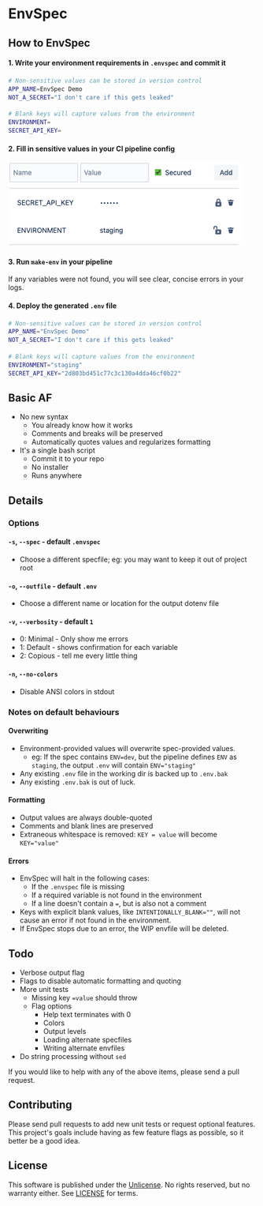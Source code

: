 # EnvSpec

## How to EnvSpec

#### 1. Write your environment requirements in `.envspec` and commit it
``` sh
# Non-sensitive values can be stored in version control
APP_NAME=EnvSpec Demo
NOT_A_SECRET="I don't care if this gets leaked"

# Blank keys will capture values from the environment
ENVIRONMENT=
SECRET_API_KEY=
```

#### 2. Fill in sensitive values in your CI pipeline config
![Example of CI config screen](https://github.com/lakmeer/envspec/blob/master/docs/ci-config.png?raw=true)

#### 3. Run `make-env` in your pipeline
If any variables were not found, you will see clear, concise errors in your logs.

#### 4. Deploy the generated `.env` file
``` sh
# Non-sensitive values can be stored in version control
APP_NAME="EnvSpec Demo"
NOT_A_SECRET="I don't care if this gets leaked"

# Blank keys will capture values from the environment
ENVIRONMENT="staging"
SECRET_API_KEY="2d803bd451c77c3c130a4dda46cf0b22"
```


## Basic AF

- No new syntax
  - You already know how it works
  - Comments and breaks will be preserved
  - Automatically quotes values and regularizes formatting
- It's a single bash script
  - Commit it to your repo
  - No installer
  - Runs anywhere


## Details

### Options

#### `-s`, `--spec` - default `.envspec`

- Choose a different specfile; eg: you may want to keep it out of project root

#### `-o`, `--outfile` - default `.env`

- Choose a different name or location for the output dotenv file

#### `-v`, `--verbosity` - default `1`

- 0: Minimal - Only show me errors
- 1: Default - shows confirmation for each variable
- 2: Copious - tell me every little thing

#### `-n`, `--no-colors`

- Disable ANSI colors in stdout


### Notes on default behaviours

#### Overwriting

- Environment-provided values will overwrite spec-provided values.
  - eg: If the spec contains `ENV=dev`, but the pipeline defines `ENV` as `staging`, the output
    `.env` will contain `ENV="staging"`
- Any existing `.env` file in the working dir is backed up to `.env.bak`
- Any existing `.env.bak` is out of luck.

#### Formatting

- Output values are always double-quoted
- Comments and blank lines are preserved
- Extraneous whitespace is removed: `KEY = value` will become `KEY="value"`

#### Errors

- EnvSpec will halt in the following cases:
  - If the `.envspec` file is missing
  - If a required variable is not found in the environment
  - If a line doesn't contain a `=`, but is also not a comment
- Keys with explicit blank values, like `INTENTIONALLY_BLANK=""`, will not cause an error if not
  found in the environment.
- If EnvSpec stops due to an error, the WIP envfile will be deleted.

## Todo

- Verbose output flag
- Flags to disable automatic formatting and quoting
- More unit tests
  - Missing key `=value` should throw
  - Flag options
    - Help text terminates with 0
    - Colors
    - Output levels
    - Loading alternate specfiles
    - Writing alternate envfiles
- Do string processing without `sed`

If you would like to help with any of the above items, please send a pull request.

## Contributing

Please send pull requests to add new unit tests or request optional features.
This project's goals include having as few feature flags as possible, so it better be a good idea.


## License

This software is published under the [Unlicense](http://unlicense.org). No rights reserved, but no
warranty either. See [LICENSE](https://raw.githubusercontent.com/lakmeer/envspec/master/LICENSE) for
terms.

